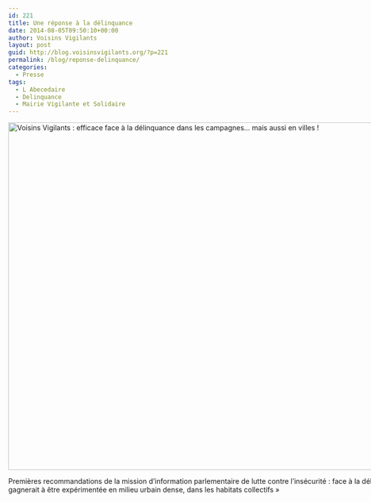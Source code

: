 ```yaml
---
id: 221
title: Une réponse à la délinquance
date: 2014-08-05T09:50:10+00:00
author: Voisins Vigilants
layout: post
guid: http://blog.voisinsvigilants.org/?p=221
permalink: /blog/reponse-delinquance/
categories:
  - Presse
tags:
  - L Abecedaire
  - Delinquance
  - Mairie Vigilante et Solidaire
---
```

<div id="attachment_222" style="width: 1010px" class="wp-caption alignnone">
  <a href="http://blog.voisinsvigilants.org/wp-content/uploads/2014/09/Abécédaire-small.jpg"><img class="wp-image-222" src="http://blog.voisinsvigilants.org/wp-content/uploads/2014/09/Abécédaire-small.jpg" alt="Voisins Vigilants : efficace face à la délinquance dans les campagnes... mais aussi en villes !" width="1000" height="700" /></a>
  
  <p class="wp-caption-text">
    Premières recommandations de la mission d&rsquo;information parlementaire de lutte contre l&rsquo;insécurité : face à la délinquance  « l&rsquo;initiative Voisins Vigilants gagnerait à être expérimentée en milieu urbain dense, dans les habitats collectifs »
  </p>
</div>
